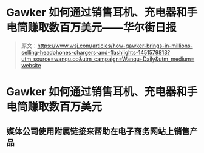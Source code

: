 # Gawker 如何通过销售耳机、充电器和手电筒赚取数百万美元——华尔街日报

> 原文：<https://www.wsj.com/articles/how-gawker-brings-in-millions-selling-headphones-chargers-and-flashlights-1451579813?utm_source=wanqu.co&utm_campaign=Wanqu+Daily&utm_medium=website>

# Gawker 如何通过销售耳机、充电器和手电筒赚取数百万美元

## 媒体公司使用附属链接来帮助在电子商务网站上销售产品